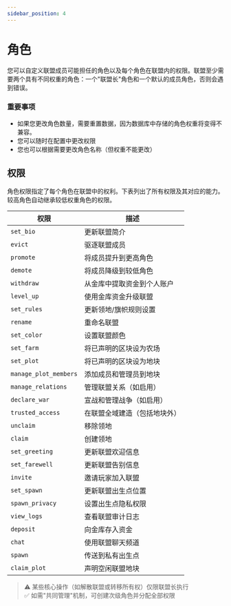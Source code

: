 ```yaml
---
sidebar_position: 4
---
```


# 角色

您可以自定义联盟成员可能担任的角色以及每个角色在联盟内的权限。联盟至少需要两个具有不同权重的角色：一个"联盟长"角色和一个默认的成员角色，否则会遇到错误。

### 重要事项
* 如果您更改角色数量，需要重置数据，因为数据库中存储的角色权重将变得不兼容。
* 您可以随时在配置中更改权限
* 您也可以根据需要更改角色名称（但权重不能更改）

## 权限
角色权限指定了每个角色在联盟中的权利。下表列出了所有权限及其对应的能力。较高角色自动继承较低权重角色的权限。

| 权限                  | 描述                                                   |
|-----------------------|--------------------------------------------------------|
| `set_bio`             | 更新联盟简介                                           |
| `evict`               | 驱逐联盟成员                                           |
| `promote`             | 将成员提升到更高角色                                   |
| `demote`              | 将成员降级到较低角色                                   |
| `withdraw`            | 从金库中提取资金到个人账户                             |
| `level_up`            | 使用金库资金升级联盟                                   |
| `set_rules`           | 更新领地/旗帜规则设置                                  |
| `rename`              | 重命名联盟                                             |
| `set_color`           | 设置联盟颜色                                           |
| `set_farm`            | 将已声明的区块设为农场                                 |
| `set_plot`            | 将已声明的区块设为地块                                 |
| `manage_plot_members` | 添加成员和管理员到地块                                 |
| `manage_relations`    | 管理联盟关系（如启用）                                 |
| `declare_war`         | 宣战和管理战争（如启用）                               |
| `trusted_access`      | 在联盟全域建造（包括地块外）                           |
| `unclaim`             | 移除领地                                               |
| `claim`               | 创建领地                                               |
| `set_greeting`        | 更新联盟欢迎信息                                       |
| `set_farewell`        | 更新联盟告别信息                                       |
| `invite`              | 邀请玩家加入联盟                                       |
| `set_spawn`           | 更新联盟出生点位置                                     |
| `spawn_privacy`       | 设置出生点隐私权限                                     |
| `view_logs`           | 查看联盟审计日志                                       |
| `deposit`             | 向金库存入资金                                         |
| `chat`                | 使用联盟聊天频道                                       |
| `spawn`               | 传送到私有出生点                                       |
| `claim_plot`          | 声明空闲联盟地块                                       |

> ⚠️ 某些核心操作（如解散联盟或转移所有权）仅限联盟长执行  
> ✅ 如需"共同管理"机制，可创建次级角色并分配全部权限
